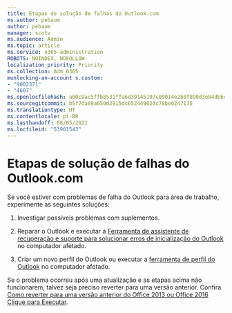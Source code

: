 ```yaml
---
title: Etapas de solução de falhas do Outlook.com
ms.author: pebaum
author: pebaum
manager: scotv
ms.audience: Admin
ms.topic: article
ms.service: o365-administration
ROBOTS: NOINDEX, NOFOLLOW
localization_priority: Priority
ms.collection: Adm_O365
munlocking-an-account s.custom:
- "9002371"
- "4607"
ms.openlocfilehash: a00c9ac5ffb8531ffa6d39145107c09014e2b8f890d3e84db6d60fe74f7d5464
ms.sourcegitcommit: b5f7da89a650d2915dc652449623c78be6247175
ms.translationtype: HT
ms.contentlocale: pt-BR
ms.lasthandoff: 08/05/2021
ms.locfileid: "53961543"
---
```

# <a name="outlook-crash-troubleshooting-steps"></a>Etapas de solução de falhas do Outlook.com

Se você estiver com problemas de falha do Outlook para área de trabalho, experimente as seguintes soluções:

1. Investigar possíveis problemas com suplementos.

2. Reparar o Outlook e executar a [Ferramenta de assistente de recuperação e suporte para solucionar erros de inicialização do Outlook](https://aka.ms/SaRA-OutlookWontStart) no computador afetado.

3. Criar um novo perfil do Outlook ou executar a [ferramenta de perfil do Outlook](https://aka.ms/SaRA-OutlookSetupProfile) no computador afetado.

Se o problema ocorreu após uma atualização e as etapas acima não funcionarem, talvez seja preciso reverter para uma versão anterior. Confira [Como reverter para uma versão anterior do Office 2013 ou Office 2016 Clique para Executar](https://support.microsoft.com/help/2770432).
